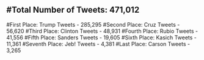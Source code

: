 #Total Number of Tweets: 471,012 
---
#First Place: Trump Tweets - 285,295
#Second Place: Cruz Tweets - 56,620
#Third Place: Clinton Tweets - 48,931
#Fourth Place: Rubio Tweets - 41,556
#Fifth Place: Sanders Tweets - 19,605
#Sixth Place: Kasich Tweets - 11,361
#Seventh Place: Jeb! Tweets - 4,381
#Last Place: Carson Tweets - 3,265
